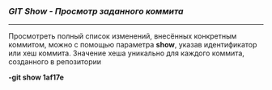 ### ***GIT Show - Просмотр заданного коммита***

---
Просмотреть полный список изменений, внесённых конкретным коммитом, можно с помощью параметра **show**, указав идентификатор или хеш коммита. Значение хеша уникально для каждого коммита, созданного в репозитории

**-git show 1af17e**